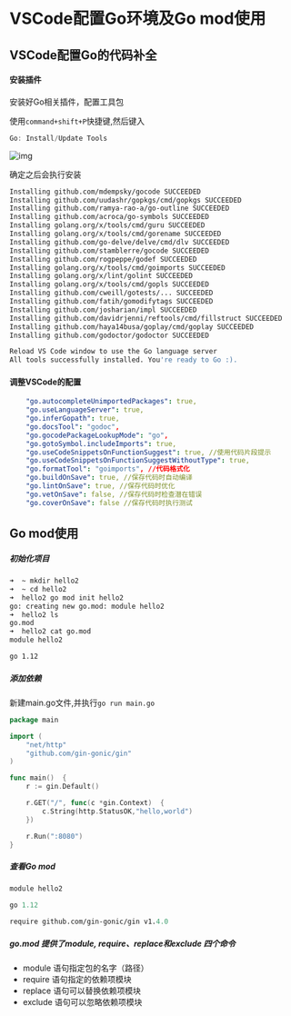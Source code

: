 # VSCode配置Go环境及Go mod使用

## VSCode配置Go的代码补全

#### 安装插件

安装好Go相关插件，配置工具包

使用`command+shift+P`快捷键,然后键入

```go
Go: Install/Update Tools
```

![img](https://ysicing.me/images/posts/201906/10/1560176370544.jpg)

确定之后会执行安装

```bash
Installing github.com/mdempsky/gocode SUCCEEDED
Installing github.com/uudashr/gopkgs/cmd/gopkgs SUCCEEDED
Installing github.com/ramya-rao-a/go-outline SUCCEEDED
Installing github.com/acroca/go-symbols SUCCEEDED
Installing golang.org/x/tools/cmd/guru SUCCEEDED
Installing golang.org/x/tools/cmd/gorename SUCCEEDED
Installing github.com/go-delve/delve/cmd/dlv SUCCEEDED
Installing github.com/stamblerre/gocode SUCCEEDED
Installing github.com/rogpeppe/godef SUCCEEDED
Installing golang.org/x/tools/cmd/goimports SUCCEEDED
Installing golang.org/x/lint/golint SUCCEEDED
Installing golang.org/x/tools/cmd/gopls SUCCEEDED
Installing github.com/cweill/gotests/... SUCCEEDED
Installing github.com/fatih/gomodifytags SUCCEEDED
Installing github.com/josharian/impl SUCCEEDED
Installing github.com/davidrjenni/reftools/cmd/fillstruct SUCCEEDED
Installing github.com/haya14busa/goplay/cmd/goplay SUCCEEDED
Installing github.com/godoctor/godoctor SUCCEEDED

Reload VS Code window to use the Go language server
All tools successfully installed. You're ready to Go :).
```

#### 调整VSCode的配置

```yaml
    "go.autocompleteUnimportedPackages": true,
    "go.useLanguageServer": true,
    "go.inferGopath": true,
    "go.docsTool": "godoc",
    "go.gocodePackageLookupMode": "go",
    "go.gotoSymbol.includeImports": true,
    "go.useCodeSnippetsOnFunctionSuggest": true, //使用代码片段提示
    "go.useCodeSnippetsOnFunctionSuggestWithoutType": true,
    "go.formatTool": "goimports", //代码格式化
    "go.buildOnSave": true, //保存代码时自动编译
    "go.lintOnSave": true, //保存代码时优化
    "go.vetOnSave": false, //保存代码时检查潜在错误
    "go.coverOnSave": false //保存代码时执行测试
```

## Go mod使用

##### 初始化项目

```bash
➜  ~ mkdir hello2
➜  ~ cd hello2
➜  hello2 go mod init hello2
go: creating new go.mod: module hello2
➜  hello2 ls
go.mod
➜  hello2 cat go.mod
module hello2

go 1.12
```

##### 添加依赖

新建main.go文件,并执行`go run main.go`

```go
package main

import (
	"net/http"
	"github.com/gin-gonic/gin"
)

func main()  {
	r := gin.Default()

	r.GET("/", func(c *gin.Context)  {
		c.String(http.StatusOK,"hello,world")
	})

	r.Run(":8080")
}
```

#####  查看Go mod

```mod
module hello2

go 1.12

require github.com/gin-gonic/gin v1.4.0
```

##### go.mod 提供了module, require、replace和exclude 四个命令

- module 语句指定包的名字（路径）
- require 语句指定的依赖项模块
- replace 语句可以替换依赖项模块
- exclude 语句可以忽略依赖项模块
